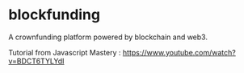 # blockfunding
A crownfunding platform powered by blockchain and web3.

Tutorial from Javascript Mastery : https://www.youtube.com/watch?v=BDCT6TYLYdI
